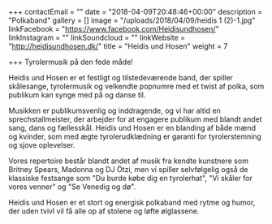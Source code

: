 +++
contactEmail = ""
date = "2018-04-09T20:48:46+00:00"
description = "Polkaband"
gallery = []
image = "/uploads/2018/04/09/heidis 1 (2)-1.jpg"
linkFacebook = "https://www.facebook.com/Heidisundhosen/"
linkInstagram = ""
linkSoundcloud = ""
linkWebsite = "http://heidisundhosen.dk/"
title = "Heidis und Hosen"
weight = 7

+++
Tyrolermusik på den fede måde!

Heidis und Hosen er et festligt og tilstedeværende band, der spiller skålesange, tyrolermusik og velkendte popnumre med et twist af polka, som publikum kan synge med på og danse til.

Musikken er publikumsvenlig og inddragende, og vi har altid en sprechstallmeister, der arbejder for at engagere publikum med blandt andet sang, dans og fællesskål. Heidis und Hosen er en blanding af både mænd og kvinder, som med ægte tyrolerudklædning er garanti for tyrolerstemning og sjove oplevelser.

Vores repertoire består blandt andet af musik fra kendte kunstnere som Britney Spears, Madonna og DJ Ötzi, men vi spiller selvfølgelig også de klassiske festsange som "Du burde købe dig en tyrolerhat", "Vi skåler for vores venner" og "Se Venedig og dø".

Heidis und Hosen er et stort og energisk polkaband med rytme og humor, der uden tvivl vil få alle op af stolene og løfte ølglassene.